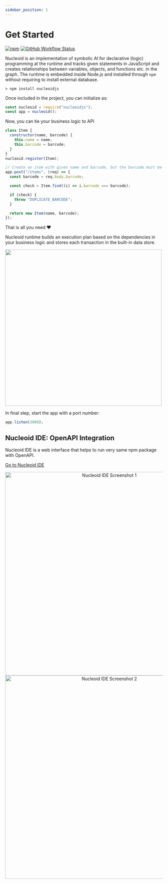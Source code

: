```yaml
---
sidebar_position: 1
---
```


# Get Started

[![npm](https://img.shields.io/npm/v/nucleoidjs)](https://www.npmjs.com/package/nucleoidjs) [![GitHub Workflow Status](https://img.shields.io/github/actions/workflow/status/nucleoidjs/nucleoid/test.yml?branch=main)](https://github.com/NucleoidJS/Nucleoid/actions/workflows/test.yml)

Nucleoid is an implementation of symbolic AI for declarative (logic) programming at the runtime and tracks given statements in JavaScript and creates relationships between variables, objects, and functions etc. in the graph. The runtime is embedded inside Node.js and installed through `npm` without requiring to install external database.

```shell
> npm install nucleoidjs
```

Once included in the project, you can initialize as:

```javascript
const nucleoid = require("nucleoidjs");
const app = nucleoid();
```

Now, you can tie your business logic to API

```javascript
class Item {
  constructor(name, barcode) {
    this.name = name;
    this.barcode = barcode;
  }
}
nucleoid.register(Item);

// Create an item with given name and barcode, but the barcode must be unique
app.post("/items", (req) => {
  const barcode = req.body.barcode;

  const check = Item.find((i) => i.barcode === barcode);

  if (check) {
    throw "DUPLICATE_BARCODE";
  }

  return new Item(name, barcode);
});
```

That is all you need :heart:

Nucleoid runtime builds an execution plan based on the dependencies in your business logic and stores each transaction in the built-in data store.

<img src="https://cdn.nucleoid.com/media/graph.png" width="500"/>

In final step, start the app with a port number:

```javascript
app.listen(3000);
```

## Nucleoid IDE: OpenAPI Integration

Nucleoid IDE is a web interface that helps to run very same npm package with OpenAPI.

[Go to Nucleoid IDE](https://nucleoid.com/ide/)

<p align="center">
  <img src="https://cdn.nucleoid.com/media/screenshot-1.png" alt="Nucleoid IDE Screenshot 1" width="650"/>
  <img src="https://cdn.nucleoid.com/media/screenshot-2.png" alt="Nucleoid IDE Screenshot 2" width="650"/>
</p>
